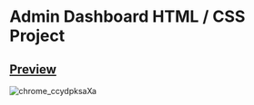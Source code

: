 # Admin Dashboard HTML / CSS Project
## [Preview](https://ihavethesourcecode.github.io/Admin_dashboard/)
![chrome_ccydpksaXa](https://user-images.githubusercontent.com/58383582/166838323-75ed53cc-bf4c-424f-a592-0c8c8d0790d2.png)
